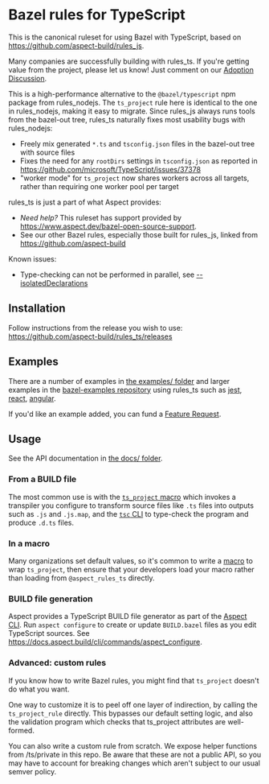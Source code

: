 # Bazel rules for TypeScript

This is the canonical ruleset for using Bazel with TypeScript, based on
<https://github.com/aspect-build/rules_js>.

Many companies are successfully building with rules_ts. If you're getting value from the project, please let us know! Just comment on our [Adoption Discussion](https://github.com/aspect-build/rules_js/discussions/1000).

This is a high-performance alternative to the `@bazel/typescript` npm package from rules_nodejs.
The `ts_project` rule here is identical to the one in rules_nodejs, making it easy to migrate.
Since rules_js always runs tools from the bazel-out tree, rules_ts naturally fixes most usability bugs with rules_nodejs:

-   Freely mix generated `*.ts` and `tsconfig.json` files in the bazel-out tree with source files
-   Fixes the need for any `rootDirs` settings in `tsconfig.json` as reported in https://github.com/microsoft/TypeScript/issues/37378
-   "worker mode" for `ts_project` now shares workers across all targets, rather than requiring one worker pool per target

rules_ts is just a part of what Aspect provides:

-   _Need help?_ This ruleset has support provided by https://www.aspect.dev/bazel-open-source-support.
-   See our other Bazel rules, especially those built for rules_js, linked from <https://github.com/aspect-build>

Known issues:

-   Type-checking can not be performed in parallel, see [--isolatedDeclarations](https://github.com/aspect-build/rules_ts/issues/374)

## Installation

Follow instructions from the release you wish to use:
<https://github.com/aspect-build/rules_ts/releases>

## Examples

There are a number of examples in [the examples/ folder](https://github.com/aspect-build/rules_ts/tree/main/examples) and
larger examples in the [bazel-examples repository](https://github.com/aspect-build/bazel-examples) using rules_ts such as
[jest](https://github.com/aspect-build/bazel-examples/tree/main/jest), [react](https://github.com/aspect-build/bazel-examples/tree/main/react-cra),
[angular](https://github.com/aspect-build/bazel-examples/tree/main/angular).

If you'd like an example added, you can fund a [Feature Request](https://github.com/aspect-build/rules_ts/issues/new/choose).

## Usage

See the API documentation in [the docs/ folder](https://github.com/aspect-build/rules_ts/tree/main/docs).

### From a BUILD file

The most common use is with the [`ts_project` macro](./docs/rules.md#ts_project) which invokes a
transpiler you configure to transform source files like `.ts` files into outputs such as `.js` and `.js.map`,
and the [`tsc` CLI](https://www.typescriptlang.org/docs/handbook/compiler-options.html) to type-check
the program and produce `.d.ts` files.

### In a macro

Many organizations set default values, so it's common to write a [macro] to wrap `ts_project`, then
ensure that your developers load your macro rather than loading from `@aspect_rules_ts` directly.

[macro]: https://bazel.build/extending/macros

### BUILD file generation

Aspect provides a TypeScript BUILD file generator as part of the [Aspect CLI](https://aspect.build/cli).
Run `aspect configure` to create or update `BUILD.bazel` files as you edit TypeScript sources.
See <https://docs.aspect.build/cli/commands/aspect_configure>.

### Advanced: custom rules

If you know how to write Bazel rules, you might find that `ts_project` doesn't do what you want.

One way to customize it is to peel off one layer of indirection, by calling the `ts_project_rule`
directly. This bypasses our default setting logic, and also the validation program which checks that
ts_project attributes are well-formed.

You can also write a custom rule from scratch. We expose helper functions from /ts/private in this
repo. Be aware that these are not a public API, so you may have to account for breaking changes
which aren't subject to our usual semver policy.
